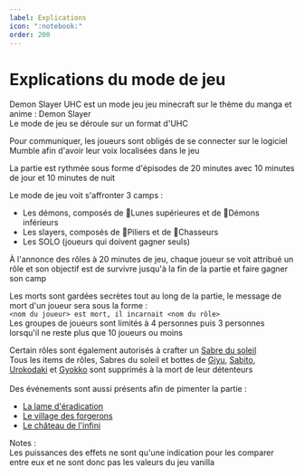 ```yaml
---
label: Explications
icon: ":notebook:"
order: 200
---
```


# Explications du mode de jeu

Demon Slayer UHC est un mode jeu jeu minecraft sur le thème du manga et anime : Demon Slayer <br>
Le mode de jeu se déroule sur un format d'UHC

Pour communiquer, les joueurs sont obligés de se connecter sur le logiciel Mumble afin d'avoir leur voix localisées dans le jeu

La partie  est rythmée sous forme d'épisodes de 20 minutes avec 10 minutes de jour et 10 minutes de nuit

Le mode de jeu voit s'affronter 3 camps :
- Les démons, composés de :large_orange_diamond:Lunes supérieures et de :small_orange_diamond:Démons inférieurs
- Les slayers, composés de :large_blue_diamond:Piliers et de :small_blue_diamond:Chasseurs
- Les SOLO (joueurs qui doivent gagner seuls)

À l'annonce des rôles à 20 minutes de jeu, chaque joueur se voit attribué un rôle et son objectif est de survivre jusqu'à la fin de la partie et faire gagner son camp

Les morts sont gardées secrètes tout au long de la partie, le message de mort d'un joueur sera sous la forme : <br>
```<nom du joueur> est mort, il incarnait <nom du rôle>``` <br>
Les groupes de joueurs sont limités à 4 personnes puis 3 personnes lorsqu'il ne reste plus que 10 joueurs ou moins

Certain rôles sont également autorisés à crafter un [Sabre du soleil](./divers/sabre) <br>
Tous les items de rôles, Sabres du soleil et bottes de [Giyu](./roles/slayer/giyu), [Sabito](./roles/slayer/sabito), [Urokodaki](./roles/slayer/urokodaki) et [Gyokko](./roles/demon/gyokko) sont supprimés à la mort de leur détenteurs
<br>
<br>
Des événements sont aussi présents afin de pimenter la partie :
- [La lame d'éradication](./divers/eradication)
- [Le village des forgerons](./divers/village)
- [Le château de l'infini](./divers/cdi)







Notes : <br>
Les puissances des effets ne sont qu'une indication pour les comparer entre eux et ne sont donc pas les valeurs du jeu vanilla


